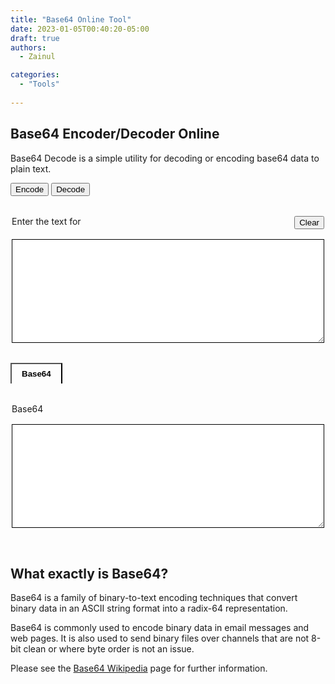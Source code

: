 ```yaml
---
title: "Base64 Online Tool"
date: 2023-01-05T00:40:20-05:00
draft: true
authors:
  - Zainul

categories: 
  - "Tools"
  
---
```


## Base64 Encoder/Decoder Online

Base64 Decode is a simple utility for decoding or encoding base64 data to plain text.

<div>
  <button onclick="changeMode('encode',this)" class="tab tab-active">Encode</button>
  <button onclick="changeMode('decode',this)" class="tab">Decode</button>
</div>

<fieldset>
    <label for="fname">Enter the text for <span class="modeName"></span>
      <button onclick="clearInputOutput()" class="right">Clear</button>
    </label>
    <textarea type="text" id="input" name="fname"></textarea><br><br>
    
</fieldset>
  <button onclick="execute()" class="active">Base64 <span class="modeName"></span></button>
<fieldset>
    <label for="fname">Base64 <span class="modeName"></span></label>
    <textarea type="text" id="output" name="fname"></textarea><br><br>
    <p id="message"></p>
</fieldset>





## What exactly is Base64?

Base64 is a family of binary-to-text encoding techniques that convert binary data in an ASCII string format into a radix-64 representation.

Base64 is commonly used to encode binary data in email messages and web pages. It is also used to send binary files over channels that are not 8-bit clean or where byte order is not an issue.

Please see the [Base64 Wikipedia](https://en.wikipedia.org/wiki/Base64) page for further information.

<style>
  fieldset {
    display: flex;
    flex-wrap: wrap;
    border: none;
    padding: 32px 0;
}

label {
    flex: 0 0 100%;
    padding-bottom: 16px;
}

textarea {
    border: 1px solid #000;
    flex: 0 0 100%;
    min-height: 166px;
    padding: 8px;
}

.main button {
    height: 48px;
    padding: 0 16px;
    box-sizing: border-box;
    margin-right: 16px;
    border: 1px solid #dadce0;
    font-size: 18px;
    text-transform: capitalize;
}

.active {
    border-bottom: none;
    background: var(--accent);
    padding: 8px 16px;
    font-weight: bold;
}

.main .tab {
    background: #fff;
    border: none;
}

.main .tab:hover {
    background: var(--accent);
}

.main .tab-active {
    font-weight: bold;
    background: #fff;
    border-bottom: 3px solid var(--accent);
}

#message {
    color: red;
}

.right {
    float: right;
}
</style>